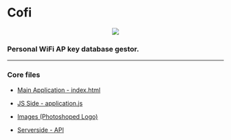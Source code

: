 # Cofi

<p align="center">
  <img src="https://gitlab.com/coriumalpha/cofi/raw/046131533621779dd3f4097516019199fa0cf72d/images/miniLogo.png"/>
</p>


### Personal WiFi AP key database gestor.


***


### Core files

* [Main Application - index.html](index.html)

* [JS Side - application.js](js/application.js)

* [Images (Photoshoped Logo)](images/)

* [Serverside - API](https://gitlab.com/coriumalpha/vadkert)
